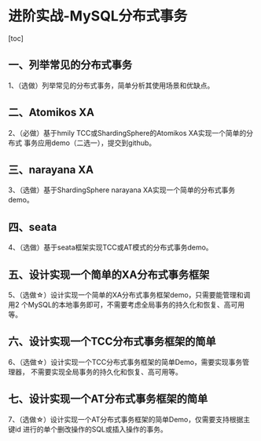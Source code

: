 # 进阶实战-MySQL分布式事务

[toc]

## 一、列举常见的分布式事务

1、（选做）列举常见的分布式事务，简单分析其使用场景和优缺点。 

## 二、Atomikos  XA

2、（必做）基于hmily TCC或ShardingSphere的Atomikos XA实现一个简单的分布式 事务应用demo（二选一），提交到github。 

## 三、narayana XA

3、（选做）基于ShardingSphere narayana XA实现一个简单的分布式事务demo。 

## 四、seata

4、（选做）基于seata框架实现TCC或AT模式的分布式事务demo。 

## 五、设计实现一个简单的XA分布式事务框架

5、（选做☆）设计实现一个简单的XA分布式事务框架demo，只需要能管理和调用2 个MySQL的本地事务即可，不需要考虑全局事务的持久化和恢复、高可用等。 

## 六、设计实现一个TCC分布式事务框架的简单

6、（选做☆）设计实现一个TCC分布式事务框架的简单Demo，需要实现事务管理器， 不需要实现全局事务的持久化和恢复、高可用等。 

## 七、设计实现一个AT分布式事务框架的简单

7、（选做☆）设计实现一个AT分布式事务框架的简单Demo，仅需要支持根据主键id 进行的单个删改操作的SQL或插入操作的事务。